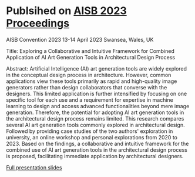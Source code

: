 # Publsihed on [AISB 2023 Proceedings]([https://chat.openai.com/](https://aisb.org.uk/wp-content/uploads/2023/05/aisb2023.pdf))

AISB Convention 2023
13-14 April 2023
Swansea, Wales, UK

Title:
Exploring a Collaborative and Intuitive Framework for Combined Application of AI Art Generation Tools in Architectural Design Process 

Abstract:
Artificial Intelligence (AI) art generation tools are widely explored in the conceptual design process in architecture. However, common applications view these tools primarily as rapid and high-quality image generators rather than design collaborators that converse with the designers. This limited application is further intensified by focusing on one specific tool for each use and a requirement for expertise in machine learning to design and access advanced functionalities beyond mere image generation. Therefore, the potential for adopting AI art generation tools in the architectural design process remains limited.
This research compares several AI art generation tools commonly explored in architectural design. Followed by providing case studies of the two authors' exploration in university, an online workshop and personal explorations from 2020 to 2023. Based on the findings, a collaborative and intuitive framework for the combined use of AI art generation tools in the architectural design process is proposed,  facilitating immediate application by architectural designers.

[Full presentation slides](https://www.dropbox.com/s/q2a27r65c9h45lr/20230414-AISB-presentation.pdf)
